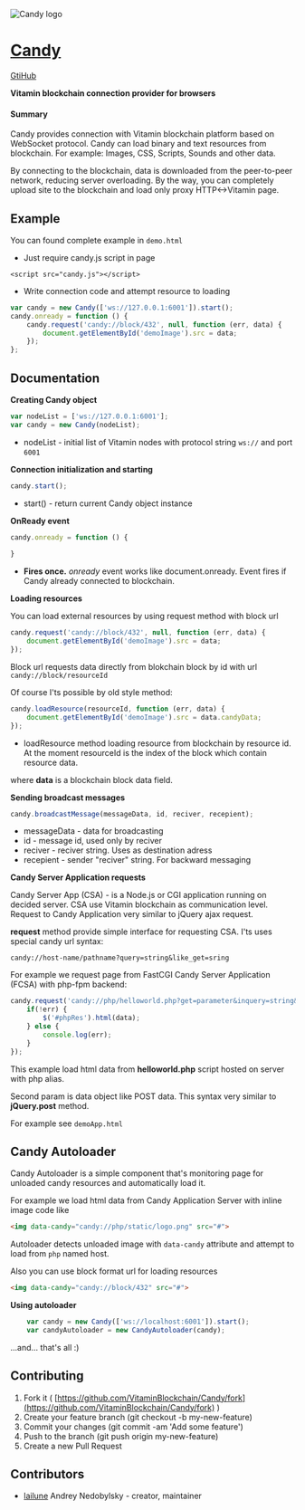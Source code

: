 ![Candy logo](https://github.com/VitaminBlockchain/Candy/raw/master/logo.png)

# [Candy](https://github.com/VitaminBlockchain/Candy)
[GtiHub](https://github.com/VitaminBlockchain/Candy)

**Vitamin blockchain connection provider for browsers**

#### Summary

Candy provides connection with Vitamin blockchain platform based on WebSocket protocol.
Candy can load binary and text resources from blockchain. For example: Images, CSS, Scripts, Sounds and other data. 

By connecting to the blockchain, data is downloaded from the peer-to-peer network, reducing server overloading. By the way, you can completely upload site to the blockchain and load only proxy HTTP<->Vitamin page.


## Example

You can found complete example in ``demo.html``

* Just require candy.js script in page

``<script src="candy.js"></script>``

* Write connection code and attempt resource to loading

```javascript
var candy = new Candy(['ws://127.0.0.1:6001']).start();
candy.onready = function () {
    candy.request('candy://block/432', null, function (err, data) {
        document.getElementById('demoImage').src = data;
    });
};
```

## Documentation

**Creating Candy object**

```javascript
var nodeList = ['ws://127.0.0.1:6001'];
var candy = new Candy(nodeList);
```

* nodeList - initial list of Vitamin nodes with protocol string ``ws://`` and port ``6001``

**Connection initialization and starting**

```javascript
candy.start();
```

* start() - return current Candy object instance

**OnReady event**

```javascript
candy.onready = function () {
    
}
```

* **Fires once.** _onready_ event works like document.onready. Event fires if Candy already connected to blockchain. 

**Loading resources**

You can load external resources by using request method with block url
```javascript
candy.request('candy://block/432', null, function (err, data) {
    document.getElementById('demoImage').src = data;
});
```
Block url requests data directly from blokchain block by id with url
`candy://block/resourceId`

Of course I'ts possible by old style method: 

```javascript
candy.loadResource(resourceId, function (err, data) {
    document.getElementById('demoImage').src = data.candyData;
});
```

* loadResource method loading resource from blockchain by resource id. At the moment resourceId is the index of the block which contain resource data.

where **data** is a blockchain block data field.

**Sending broadcast messages**

```javascript
candy.broadcastMessage(messageData, id, reciver, recepient);
```

* messageData - data for broadcasting
* id - message id, used only by reciver
* reciver - reciver string. Uses as destination adress
* recepient - sender "reciver" string. For backward messaging

**Candy Server Application requests**

Candy Server App (CSA) - is a Node.js or CGI application running on decided server.
CSA use Vitamin blockchain as communication level. Request to Candy Application very similar to jQuery ajax request.

**request** method provide simple interface for requesting CSA. I'ts uses special candy url syntax:

``
   candy://host-name/pathname?query=string&like_get=sring
``

For example we request page from FastCGI Candy Server Application (FCSA) with php-fpm backend:

```javascript
candy.request('candy://php/helloworld.php?get=parameter&inquery=string&z=123321', {structured: 'data','in':'JSON'}, function (err, data) {
    if(!err) {
        $('#phpRes').html(data);
    } else {
        console.log(err);
    }
});
```

This example load html data from **helloworld.php** script hosted on server with php alias.

Second param is data object like POST data. This syntax very similar to **jQuery.post** method.

For example see ``demoApp.html``

## Candy Autoloader

Candy Autoloader is a simple component that's monitoring page for unloaded candy resources and automatically load it.

For example we load html data from Candy Application Server with inline image code like

```html
<img data-candy="candy://php/static/logo.png" src="#">
```

Autoloader detects unloaded image with `data-candy` attribute and attempt to load from `php` named host.

Also you can use block format url for loading resources

```html
<img data-candy="candy://block/432" src="#">
```

**Using autoloader**

```javascript
    var candy = new Candy(['ws://localhost:6001']).start();
    var candyAutoloader = new CandyAutoloader(candy);
```
...and... that's all :)

## Contributing

1. Fork it ( [https://github.com/VitaminBlockchain/Candy/fork](https://github.com/VitaminBlockchain/Candy/fork) )
2. Create your feature branch (git checkout -b my-new-feature)
3. Commit your changes (git commit -am 'Add some feature')
4. Push to the branch (git push origin my-new-feature)
5. Create a new Pull Request

## Contributors

- [lailune](https://github.com/lailune) Andrey Nedobylsky - creator, maintainer